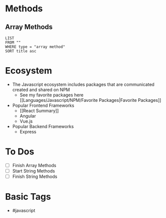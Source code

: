 
# Methods

## Array Methods
```dataview
LIST
FROM ""
WHERE type = "array method"
SORT title asc
```

# Ecosystem
- The Javascript ecosystem includes packages that are communicated created and shared on NPM 
	- See my favorite packages here [[Languages/Javascript/NPM/Favorite Packages|Favorite Packages]]
- Popular Frontend Frameworks
	- [[React Summary]]
	- Angular
	- Vue.js
- Popular Backend Frameworks
	- Express

# To Dos
- [ ] Finish Array Methods 
- [ ] Start String Methods
- [ ] Finish String Methods

# Basic Tags
- #javascript

